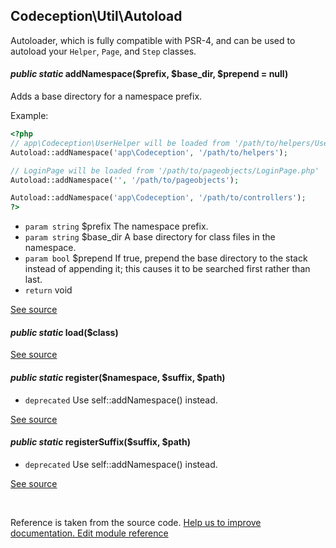 
## Codeception\Util\Autoload



Autoloader, which is fully compatible with PSR-4, and can be used to autoload your `Helper`, `Page`, and `Step` classes.


#### *public static* addNamespace($prefix, $base_dir, $prepend = null) 

Adds a base directory for a namespace prefix.

Example:

```php
<?php
// app\Codeception\UserHelper will be loaded from '/path/to/helpers/UserHelper.php'
Autoload::addNamespace('app\Codeception', '/path/to/helpers');

// LoginPage will be loaded from '/path/to/pageobjects/LoginPage.php'
Autoload::addNamespace('', '/path/to/pageobjects');

Autoload::addNamespace('app\Codeception', '/path/to/controllers');
?>
```

 * `param string` $prefix The namespace prefix.
 * `param string` $base_dir A base directory for class files in the namespace.
 * `param bool` $prepend If true, prepend the base directory to the stack instead of appending it; this causes it to be searched first rather than last.
 * `return`  void

[See source](https://github.com/Codeception/Codeception/blob/2.0/src/Codeception/Util/Autoload.php#L42)

#### *public static* load($class) 

[See source](https://github.com/Codeception/Codeception/blob/2.0/src/Codeception/Util/Autoload.php#L85)

#### *public static* register($namespace, $suffix, $path) 

 * `deprecated`  Use self::addNamespace() instead.

[See source](https://github.com/Codeception/Codeception/blob/2.0/src/Codeception/Util/Autoload.php#L72)

#### *public static* registerSuffix($suffix, $path) 

 * `deprecated`  Use self::addNamespace() instead.

[See source](https://github.com/Codeception/Codeception/blob/2.0/src/Codeception/Util/Autoload.php#L80)

<p>&nbsp;</p><div class="alert alert-warning">Reference is taken from the source code. <a href="https://github.com/Codeception/Codeception/blob/2.0/src/Codeception/Util/Autoload.php">Help us to improve documentation. Edit module reference</a></div>
